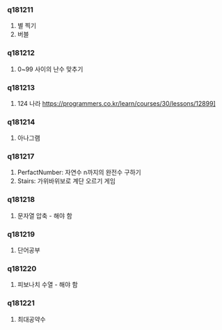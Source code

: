 ﻿### q181211
1. 별 찍기
2. 버블 
### q181212
1. 0~99 사이의 난수 맞추기
### q181213
1. 124 나라 https://programmers.co.kr/learn/courses/30/lessons/12899]
### q181214
1. 아나그램
### q181217
1. PerfactNumber: 자연수 n까지의 완전수 구하기
2. Stairs: 가위바위보로 계단 오르기 게임
### q181218
1. 문자열 압축 - 해야 함
### q181219
1. 단어공부
### q181220
1. 피보나치 수열 - 해야 함
### q181221
1. 최대공약수
